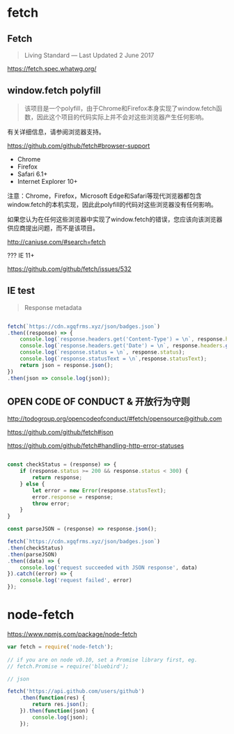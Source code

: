 # fetch

## Fetch

> Living Standard — Last Updated 2 June 2017


https://fetch.spec.whatwg.org/


## window.fetch polyfill

> 该项目是一个polyfill，由于Chrome和Firefox本身实现了window.fetch函数，因此这个项目的代码实际上并不会对这些浏览器产生任何影响。

有关详细信息，请参阅浏览器支持。

https://github.com/github/fetch#browser-support

* Chrome
* Firefox
* Safari 6.1+
* Internet Explorer 10+

注意：Chrome，Firefox，Microsoft Edge和Safari等现代浏览器都包含window.fetch的本机实现，因此此polyfill的代码对这些浏览器没有任何影响。

如果您认为在任何这些浏览器中实现了window.fetch的错误，您应该向该浏览器供应商提出问题，而不是该项目。

http://caniuse.com/#search=fetch

??? IE 11+

https://github.com/github/fetch/issues/532




## IE test

> Response metadata

```js

fetch(`https://cdn.xgqfrms.xyz/json/badges.json`)
.then((response) => {
    console.log(`response.headers.get('Content-Type') = \n`, response.headers.get('Content-Type'));
    console.log(`response.headers.get('Date') = \n`, response.headers.get('Date'));
    console.log(`response.status = \n`, response.status);
    console.log(`response.statusText = \n`,response.statusText);
    return json = response.json();
})
.then(json => console.log(json));

```





## OPEN CODE OF CONDUCT & 开放行为守则



http://todogroup.org/opencodeofconduct/#fetch/opensource@github.com










https://github.com/github/fetch#json


https://github.com/github/fetch#handling-http-error-statuses



```js

const checkStatus = (response) => {
    if (response.status >= 200 && response.status < 300) {
        return response;
    } else {
        let error = new Error(response.statusText);
        error.response = response;
        throw error;
    }
}

const parseJSON = (response) => response.json();

fetch(`https://cdn.xgqfrms.xyz/json/badges.json`)
.then(checkStatus)
.then(parseJSON)
.then((data) => {
    console.log('request succeeded with JSON response', data)
}).catch((error) => {
    console.log('request failed', error)
});

```



# node-fetch

https://www.npmjs.com/package/node-fetch



```js
var fetch = require('node-fetch');
 
// if you are on node v0.10, set a Promise library first, eg. 
// fetch.Promise = require('bluebird'); 

// json 

fetch('https://api.github.com/users/github')
    .then(function(res) {
        return res.json();
    }).then(function(json) {
        console.log(json);
    });
```
















